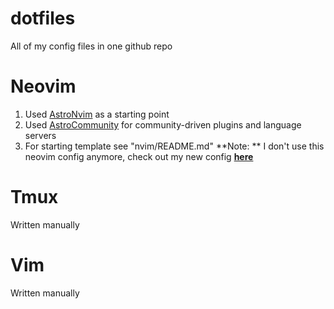 # dotfiles
All of my config files in one github repo
# Neovim
1. Used [AstroNvim](https://github.com/AstroNvim/AstroNvim.git) as a starting point
2. Used [AstroCommunity](https://github.com/AstroNvim/astrocommunity.git) for community-driven plugins and language servers
3. For starting template see "nvim/README.md"
**Note: ** I don't use this neovim config anymore, check out my new config [**here**](https://github.com/DavidBalishyan/LazyVim)
# Tmux
Written manually
# Vim
Written manually
